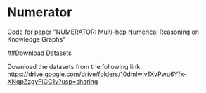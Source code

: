 # Numerator

Code for paper "NUMERATOR: Multi-hop Numerical Reasoning on Knowledge Graphs"

##Download Datasets

Download the datasets from the following link: https://drive.google.com/drive/folders/10dmlwjv1XvPwu6Yfx-XNqpZzgyFiGC1v?usp=sharing
